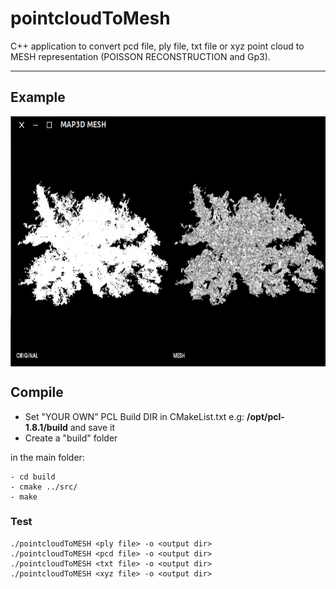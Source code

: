 # pointcloudToMesh
C++ application to convert pcd file, ply file, txt file or xyz point cloud to MESH representation (POISSON RECONSTRUCTION and Gp3). 

-------------------
## Example
<img src="./example/mss1.png" align="center" height="400" width="700"><br>

## Compile
* Set "YOUR OWN" PCL Build DIR in CMakeList.txt e.g: **/opt/pcl-1.8.1/build** and save it
* Create a "build" folder

in the main folder:

    - cd build  
    - cmake ../src/
    - make
       
        	 
### Test

    ./pointcloudToMESH <ply file> -o <output dir>
    ./pointcloudToMESH <pcd file> -o <output dir>
    ./pointcloudToMESH <txt file> -o <output dir>
    ./pointcloudToMESH <xyz file> -o <output dir>


